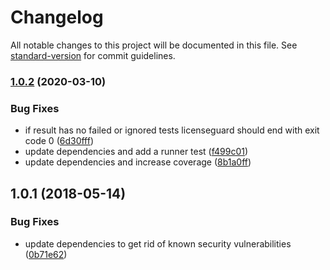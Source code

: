 # Changelog

All notable changes to this project will be documented in this file. See [standard-version](https://github.com/conventional-changelog/standard-version) for commit guidelines.

### [1.0.2](https://github.com/Softwarepark/licenseguard/compare/v1.0.1...v1.0.2) (2020-03-10)


### Bug Fixes

* if result has no failed or ignored tests licenseguard should end with exit code 0 ([6d30fff](https://github.com/Softwarepark/licenseguard/commit/6d30fff0f35deeee967fd1e7ac2bb051a170b8c5))
* update dependencies and add a runner test ([f499c01](https://github.com/Softwarepark/licenseguard/commit/f499c013e88831a58ba113f59ef5270b988c1aa1))
* update dependencies and increase coverage ([8b1a0ff](https://github.com/Softwarepark/licenseguard/commit/8b1a0ffe6c886a8aad8cdc28f3e557e31d31f32d))

<a name="1.0.1"></a>
## 1.0.1 (2018-05-14)


### Bug Fixes

* update dependencies to get rid of known security vulnerabilities ([0b71e62](https://github.com/Softwarepark/licenseguard/commit/0b71e62))
